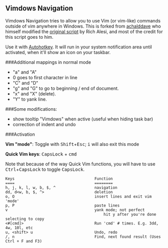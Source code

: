 Vimdows Navigation
------------------

Vimdows Navigation tries to allow you to use Vim (or vim-like) commands outside of vim anywhere in Windows.
This is forked from [achalddave](https://github.com/achalddave/Vimdows-Navigation) who himself modified the
[original script](http://www.autohotkey.com/community/viewtopic.php?t=44762)
by Rich Alesi, and most of the credit for this script goes to him.

Use it with [Autohotkey](http://www.autohotkey.com). It will run in your
system notification area until activated, when it'll show an icon on your taskbar. 



###Additional mappings in normal mode
- "a" and "A"
- 0 goes to first character in line
- "C" and "D"
- "g" and "G" to go to beginning / end of document.
- "x" and "X" (delete).
- "Y" to yank line.

###Some modifications:
- show tooltip "Vimdows" when active (useful when hiding task bar)
- correction of indent and undo


###Activation

**Vim "mode"**: Toggle with <tt>Shift</tt>+<tt>Esc</tt>; <tt>i</tt> will also exit 
this mode


**Quick Vim keys**:  <tt>CapsLock</tt> + <tt>cmd</tt>

Note that because of the way Quick Vim functions, you will have to use 
<tt>Ctrl</tt>+<tt>CapsLock</tt> to toggle <tt>CapsLock</tt>. 

	Keys                                   Function
	====                                   ========
	h, j, k, l, w, b, $, ^                 navigation
	dd, d<w, b, $, ^>                      deletion
	o, O                                   insert lines and exit vim 'mode'
	p, P                                   paste lines
	v                                      yank mode; not perfect
   	                                           hit y after you're done selecting to copy
	<#[cmd]>                               Run 'cmd' # times. E.g. 3dd, 4w, 10l, etc
	u, <shift> u                           Undo, redo
	/, n                                   Find, next found result (Uses Ctrl + F and F3)
	
